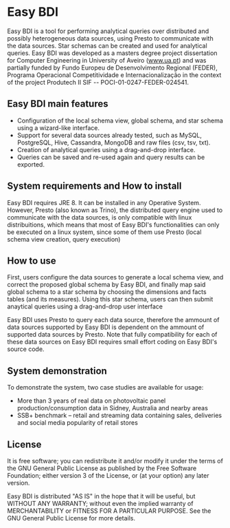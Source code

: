 # Easy BDI
Easy BDI is a tool for performing analytical queries over distributed and possibly heterogeneous data sources, using Presto to communicate with the data sources. Star schemas can be created and used for analytical queries.
Easy BDI was developed as a masters degree project dissertation for Computer Engineering in University of Aveiro (www.ua.pt) and was partially funded by Fundo Europeu de Desenvolvimento Regional (FEDER), Programa Operacional Competitividade e Internacionalização in the context of the project Produtech II SIF -- POCI-01-0247-FEDER-024541.



## Easy BDI main features
- Configuration of the local schema view, global schema, and star schema using a wizard-like interface.
- Support for several data sources already tested, such as MySQL, PostgreSQL, Hive, Cassandra, MongoDB and raw files (csv, tsv, txt).
- Creation of analytical queries using a drag-and-drop interface.
- Queries can be saved and re-used again and query results can be exported.

## System requirements and How to install
Easy BDI requires JRE 8. It can be installed in any Operative System. However, Presto (also known as Trino), the distributed query engine used to communicate with the data sources, is only compatible with linux distribuitions, which means that most of Easy BDI's functionalities can only be executed on a linux system, since some of them use Presto (local schema view creation, query execution)

## How to use

First, users configure the data sources to generate a local schema view, and correct the proposed global schema by Easy BDI, and finally map said global schema to a star schema by choosing the dimensions and facts tables (and its measures). Using this star schema, users can then submit anaytical queries using a drag-and-drop user interface

Easy BDI uses Presto to query each data source, therefore the ammount of data sources supported by Easy BDI is dependent on the ammount of supported data sources by Presto. Note that fully compatibility for each of these data sources on Easy BDI requires small effort coding on Easy BDI's source code.


## System demonstration

To demonstrate the system, two case studies are available for usage:
- More than 3 years of real data on photovoltaic panel production/consumption data in Sidney, Australia and nearby areas
- SSB+ benchmark – retail and streaming data containing sales, deliveries and social media popularity of retail stores

## License

It is free software; you can redistribute it and/or modify
it under the terms of the GNU General Public License as published by
the Free Software Foundation; either version 3 of the License, or
(at your option) any later version.

Easy BDI is distributed "AS IS" in the hope that it will be useful,
but WITHOUT ANY WARRANTY; without even the implied warranty of
MERCHANTABILITY or FITNESS FOR A PARTICULAR PURPOSE.  See the
GNU General Public License for more details.
